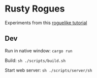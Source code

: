 # Rusty Rogues

Experiments from this [roguelike tutorial](https://bfnightly.bracketproductions.com/chapter_0.html)

## Dev

Run in native window: `cargo run`

Build: `sh ./scripts/build.sh`

Start web server: `sh ./scripts/server/sh`
